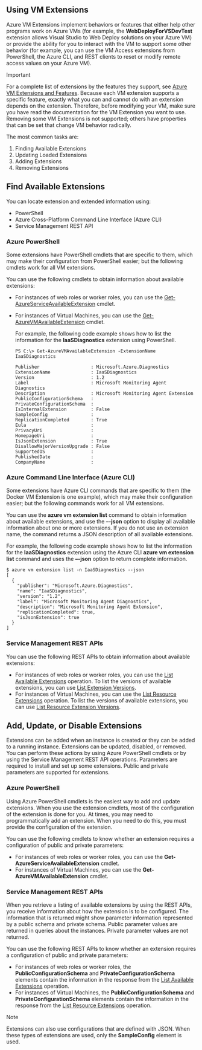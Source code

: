 


## Using VM Extensions
Azure VM Extensions implement behaviors or features that either help other programs work on Azure VMs (for example, the **WebDeployForVSDevTest** extension allows Visual Studio to Web Deploy solutions on your Azure VM) or provide the ability for you to interact with the VM to support some other behavior (for example, you can use the VM Access extensions from PowerShell, the Azure CLI, and REST clients to reset or modify remote access values on your Azure VM).

> [!IMPORTANT]
> For a complete list of extensions by the features they support, see [Azure VM Extensions and Features](../articles/virtual-machines/virtual-machines-windows-extensions-features.md). Because each VM extension supports a specific feature, exactly what you can and cannot do with an extension depends on the extension. Therefore, before modifying your VM, make sure you have read the documentation for the VM Extension you want to use. Removing some VM Extensions is not supported; others have properties that can be set that change VM behavior radically.
> 
> 

The most common tasks are:

1. Finding Available Extensions
2. Updating Loaded Extensions
3. Adding Extensions
4. Removing Extensions

## Find Available Extensions
You can locate extension and extended information using:

* PowerShell
* Azure Cross-Platform Command Line Interface (Azure CLI)
* Service Management REST API

### Azure PowerShell
Some extensions have PowerShell cmdlets that are specific to them, which may make their configuration from PowerShell easier; but the following cmdlets work for all VM extensions.

You can use the following cmdlets to obtain information about available extensions:

* For instances of web roles or worker roles, you can use the [Get-AzureServiceAvailableExtension](https://msdn.microsoft.com/library/azure/dn722498.aspx)
  cmdlet.
* For instances of Virtual Machines, you can use the [Get-AzureVMAvailableExtension](https://msdn.microsoft.com/library/azure/dn722480.aspx) cmdlet.
  
   For example, the following code example shows how to list the
  information for the **IaaSDiagnostics** extension using PowerShell.
  
      PS C:\> Get-AzureVMAvailableExtension -ExtensionName IaaSDiagnostics
  
      Publisher                   : Microsoft.Azure.Diagnostics
      ExtensionName               : IaaSDiagnostics
      Version                     : 1.2
      Label                       : Microsoft Monitoring Agent Diagnostics
      Description                 : Microsoft Monitoring Agent Extension
      PublicConfigurationSchema   :
      PrivateConfigurationSchema  :
      IsInternalExtension         : False
      SampleConfig                :
      ReplicationCompleted        : True
      Eula                        :
      PrivacyUri                  :
      HomepageUri                 :
      IsJsonExtension             : True
      DisallowMajorVersionUpgrade : False
      SupportedOS                 :
      PublishedDate               :
      CompanyName                 :

### Azure Command Line Interface (Azure CLI)
Some extensions have Azure CLI commands that are specific to them (the Docker VM Extension is one example), which may make their configuration easier; but the following commands work for all VM extensions.

You can use the **azure vm extension list** command to obtain information about available extensions, and use the **–-json** option to display all available information about one or more extensions. If you do not use an extension name, the command returns a JSON description of all available extensions.

For example, the following code example shows how to list the information for the **IaaSDiagnostics** extension using the Azure CLI **azure vm extension list** command and uses the **–-json** option to return complete information.

    $ azure vm extension list -n IaaSDiagnostics --json
    [
      {
        "publisher": "Microsoft.Azure.Diagnostics",
        "name": "IaaSDiagnostics",
        "version": "1.2",
        "label": "Microsoft Monitoring Agent Diagnostics",
        "description": "Microsoft Monitoring Agent Extension",
        "replicationCompleted": true,
        "isJsonExtension": true
      }
    ]



### Service Management REST APIs
You can use the following REST APIs to obtain information about available extensions:

* For instances of web roles or worker roles, you can use the [List Available Extensions](https://msdn.microsoft.com/library/dn169559.aspx) operation. To list the versions of available extensions, you can use [List Extension Versions](https://msdn.microsoft.com/library/dn495437.aspx).
* For instances of Virtual Machines, you can use the [List Resource Extensions](https://msdn.microsoft.com/library/dn495441.aspx) operation. To list the versions of available extensions, you can use [List Resource Extension Versions](https://msdn.microsoft.com/library/dn495440.aspx).

## Add, Update, or Disable Extensions
Extensions can be added when an instance is created or they can be added to a running instance. Extensions can be updated, disabled, or removed. You can perform these actions by using Azure PowerShell cmdlets or by using the Service Management REST API operations. Parameters are required to install and set up some extensions. Public and private parameters are supported for extensions.

### Azure PowerShell
Using Azure PowerShell cmdlets is the easiest way to add and update extensions. When you use the extension cmdlets, most of the configuration of the extension is done for you. At times, you may need to programmatically add an extension. When you need to do this, you must provide the configuration of the extension.

You can use the following cmdlets to know whether an extension requires a configuration of public and private parameters:

* For instances of web roles or worker roles, you can use the **Get-AzureServiceAvailableExtension** cmdlet.
* For instances of Virtual Machines, you can use the **Get-AzureVMAvailableExtension** cmdlet.

### Service Management REST APIs
When you retrieve a listing of available extensions by using the REST
APIs, you receive information about how the extension is to be configured. The information that is returned might show parameter information represented by a public schema and private schema. Public parameter values are returned in queries about the instances. Private parameter values are not returned.

You can use the following REST APIs to know whether an extension requires a configuration of public and private parameters:

* For instances of web roles or worker roles, the **PublicConfigurationSchema** and **PrivateConfigurationSchema** elements contain the information in the response from the [List Available Extensions](https://msdn.microsoft.com/library/dn169559.aspx) operation.
* For instances of Virtual Machines, the **PublicConfigurationSchema** and **PrivateConfigurationSchema** elements contain the information in the response from the [List Resource Extensions](https://msdn.microsoft.com/library/dn495441.aspx) operation.

> [!NOTE]
> Extensions can also use configurations that are defined with JSON. When these types of extensions are used, only the **SampleConfig** element is used.
> 
> 


